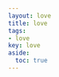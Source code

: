 ```yaml
---
layout: love
title: love 
tags: 
- love
key: love
aside:
  toc: true
---
```



<!DOCTYPE html>
<html>
<head>
    <title>3D贪吃蛇示例</title>
    <style>
        body { margin: 0; }
        canvas { display: block; }
    </style>
</head>
<body>
<script src="https://cdnjs.cloudflare.com/ajax/libs/three.js/r128/three.min.js"></script>
<script>
    let scene, camera, renderer, snakeMesh, foodMesh;

    function init() {
        // 创建场景
        scene = new THREE.Scene();
        scene.background = new THREE.Color(0xabcdef);

        // 创建和设置摄像机
        camera = new THREE.PerspectiveCamera(75, window.innerWidth / window.innerHeight, 0.1, 1000);
        camera.position.set(0, 50, 100);
        camera.lookAt(0, 0, 0);

        // 创建渲染器并添加到HTML
        renderer = new THREE.WebGLRenderer();
        renderer.setSize(window.innerWidth, window.innerHeight);
        document.body.appendChild(renderer.domElement);

        // 添加光源
        const light = new THREE.DirectionalLight(0xffffff, 1);
        light.position.set(0, 20, 10);
        scene.add(light);

        // 创建3D对象
        createSnake();
        createFood();

        // 渲染场景
        animate();
    }

    function createSnake() {
        const geometry = new THREE.BoxGeometry(5, 5, 5);
        const material = new THREE.MeshLambertMaterial({ color: 0x00ff00 });
        snakeMesh = new THREE.Mesh(geometry, material);
        scene.add(snakeMesh);
    }

    function createFood() {
        const geometry = new THREE.SphereGeometry(3, 32, 32);
        const material = new THREE.MeshLambertMaterial({ color: 0xff0000 });
        foodMesh = new THREE.Mesh(geometry, material);
        foodMesh.position.set(15, 0, 0); // 举例放置食物
        scene.add(foodMesh);
    }

    function animate() {
        requestAnimationFrame(animate);

        // 在这里添加移动和游戏逻辑

        renderer.render(scene, camera);
    }

    window.addEventListener('resize', () => {
        camera.aspect = window.innerWidth / window.innerHeight;
        camera.updateProjectionMatrix();
        renderer.setSize(window.innerWidth, window.innerHeight);
    });

    init();
</script>
</body>
</html>
